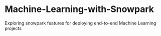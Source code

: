 # Machine-Learning-with-Snowpark

Exploring snowpark features for deploying end-to-end Machine Learning projects

